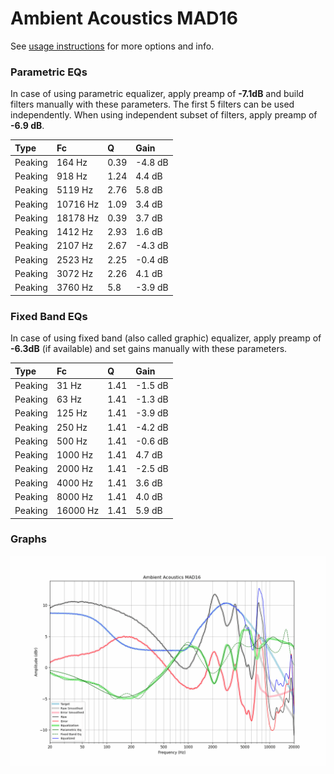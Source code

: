 # Ambient Acoustics MAD16
See [usage instructions](https://github.com/jaakkopasanen/AutoEq#usage) for more options and info.

### Parametric EQs
In case of using parametric equalizer, apply preamp of **-7.1dB** and build filters manually
with these parameters. The first 5 filters can be used independently.
When using independent subset of filters, apply preamp of **-6.9 dB**.

| Type    | Fc       |    Q | Gain    |
|:--------|:---------|:-----|:--------|
| Peaking | 164 Hz   | 0.39 | -4.8 dB |
| Peaking | 918 Hz   | 1.24 | 4.4 dB  |
| Peaking | 5119 Hz  | 2.76 | 5.8 dB  |
| Peaking | 10716 Hz | 1.09 | 3.4 dB  |
| Peaking | 18178 Hz | 0.39 | 3.7 dB  |
| Peaking | 1412 Hz  | 2.93 | 1.6 dB  |
| Peaking | 2107 Hz  | 2.67 | -4.3 dB |
| Peaking | 2523 Hz  | 2.25 | -0.4 dB |
| Peaking | 3072 Hz  | 2.26 | 4.1 dB  |
| Peaking | 3760 Hz  | 5.8  | -3.9 dB |

### Fixed Band EQs
In case of using fixed band (also called graphic) equalizer, apply preamp of **-6.3dB**
(if available) and set gains manually with these parameters.

| Type    | Fc       |    Q | Gain    |
|:--------|:---------|:-----|:--------|
| Peaking | 31 Hz    | 1.41 | -1.5 dB |
| Peaking | 63 Hz    | 1.41 | -1.3 dB |
| Peaking | 125 Hz   | 1.41 | -3.9 dB |
| Peaking | 250 Hz   | 1.41 | -4.2 dB |
| Peaking | 500 Hz   | 1.41 | -0.6 dB |
| Peaking | 1000 Hz  | 1.41 | 4.7 dB  |
| Peaking | 2000 Hz  | 1.41 | -2.5 dB |
| Peaking | 4000 Hz  | 1.41 | 3.6 dB  |
| Peaking | 8000 Hz  | 1.41 | 4.0 dB  |
| Peaking | 16000 Hz | 1.41 | 5.9 dB  |

### Graphs
![](./Ambient%20Acoustics%20MAD16.png)